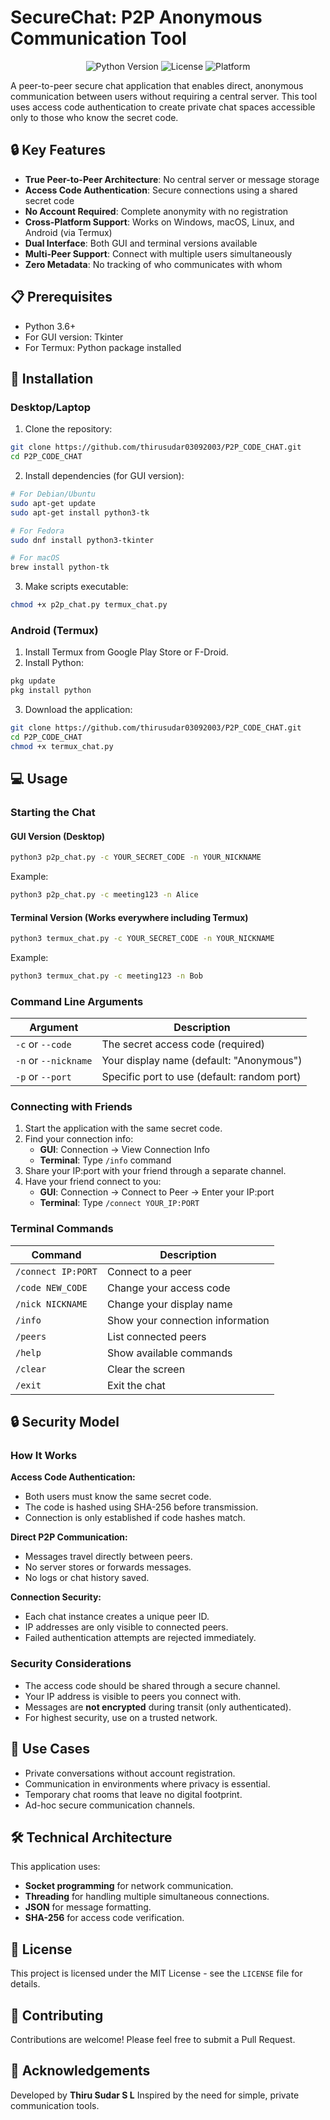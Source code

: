 # SecureChat: P2P Anonymous Communication Tool

<p align="center">
  <img src="https://img.shields.io/badge/Python-3.6+-blue.svg" alt="Python Version">
  <img src="https://img.shields.io/badge/License-MIT-green.svg" alt="License">
  <img src="https://img.shields.io/badge/Platform-Cross--platform-lightgrey.svg" alt="Platform">
</p>

A peer-to-peer secure chat application that enables direct, anonymous communication between users without requiring a central server. This tool uses access code authentication to create private chat spaces accessible only to those who know the secret code.

## 🔒 Key Features

- **True Peer-to-Peer Architecture**: No central server or message storage
- **Access Code Authentication**: Secure connections using a shared secret code
- **No Account Required**: Complete anonymity with no registration
- **Cross-Platform Support**: Works on Windows, macOS, Linux, and Android (via Termux)
- **Dual Interface**: Both GUI and terminal versions available
- **Multi-Peer Support**: Connect with multiple users simultaneously
- **Zero Metadata**: No tracking of who communicates with whom

## 📋 Prerequisites

- Python 3.6+
- For GUI version: Tkinter
- For Termux: Python package installed

## 🚀 Installation

### Desktop/Laptop

1. Clone the repository:
```bash
git clone https://github.com/thirusudar03092003/P2P_CODE_CHAT.git
cd P2P_CODE_CHAT
```

2. Install dependencies (for GUI version):
```bash
# For Debian/Ubuntu
sudo apt-get update
sudo apt-get install python3-tk

# For Fedora
sudo dnf install python3-tkinter

# For macOS
brew install python-tk
```

3. Make scripts executable:
```bash
chmod +x p2p_chat.py termux_chat.py
```

### Android (Termux)

1. Install Termux from Google Play Store or F-Droid.
2. Install Python:
```bash
pkg update
pkg install python
```
3. Download the application:
```bash
git clone https://github.com/thirusudar03092003/P2P_CODE_CHAT.git
cd P2P_CODE_CHAT
chmod +x termux_chat.py
```

## 💻 Usage

### Starting the Chat

#### GUI Version (Desktop)
```bash
python3 p2p_chat.py -c YOUR_SECRET_CODE -n YOUR_NICKNAME
```
Example:
```bash
python3 p2p_chat.py -c meeting123 -n Alice
```

#### Terminal Version (Works everywhere including Termux)
```bash
python3 termux_chat.py -c YOUR_SECRET_CODE -n YOUR_NICKNAME
```
Example:
```bash
python3 termux_chat.py -c meeting123 -n Bob
```

### Command Line Arguments
| Argument | Description |
|----------|-------------|
| `-c` or `--code` | The secret access code (required) |
| `-n` or `--nickname` | Your display name (default: "Anonymous") |
| `-p` or `--port` | Specific port to use (default: random port) |

### Connecting with Friends
1. Start the application with the same secret code.
2. Find your connection info:
   - **GUI**: Connection → View Connection Info
   - **Terminal**: Type `/info` command
3. Share your IP:port with your friend through a separate channel.
4. Have your friend connect to you:
   - **GUI**: Connection → Connect to Peer → Enter your IP:port
   - **Terminal**: Type `/connect YOUR_IP:PORT`

### Terminal Commands
| Command | Description |
|---------|-------------|
| `/connect IP:PORT` | Connect to a peer |
| `/code NEW_CODE` | Change your access code |
| `/nick NICKNAME` | Change your display name |
| `/info` | Show your connection information |
| `/peers` | List connected peers |
| `/help` | Show available commands |
| `/clear` | Clear the screen |
| `/exit` | Exit the chat |

## 🔒 Security Model

### How It Works

**Access Code Authentication:**
- Both users must know the same secret code.
- The code is hashed using SHA-256 before transmission.
- Connection is only established if code hashes match.

**Direct P2P Communication:**
- Messages travel directly between peers.
- No server stores or forwards messages.
- No logs or chat history saved.

**Connection Security:**
- Each chat instance creates a unique peer ID.
- IP addresses are only visible to connected peers.
- Failed authentication attempts are rejected immediately.

### Security Considerations
- The access code should be shared through a secure channel.
- Your IP address is visible to peers you connect with.
- Messages are **not encrypted** during transit (only authenticated).
- For highest security, use on a trusted network.

## 📲 Use Cases
- Private conversations without account registration.
- Communication in environments where privacy is essential.
- Temporary chat rooms that leave no digital footprint.
- Ad-hoc secure communication channels.

## 🛠️ Technical Architecture
This application uses:
- **Socket programming** for network communication.
- **Threading** for handling multiple simultaneous connections.
- **JSON** for message formatting.
- **SHA-256** for access code verification.

## 📝 License
This project is licensed under the MIT License - see the `LICENSE` file for details.

## 🤝 Contributing
Contributions are welcome! Please feel free to submit a Pull Request.

## 🙏 Acknowledgements
Developed by **Thiru Sudar S L**
Inspired by the need for simple, private communication tools.

